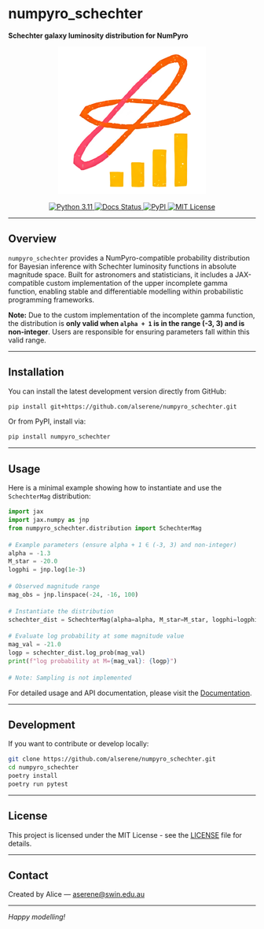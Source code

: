 # numpyro_schechter

**Schechter galaxy luminosity distribution for NumPyro**

<p align="center">
  <img src="https://raw.githubusercontent.com/alserene/numpyro_schechter/main/docs/assets/logo.png" alt="numpyro_schechter logo" width="300"/>
</p>

<p align="center">
  <a href="https://www.python.org/downloads/release/python-3110/">
    <img src="https://img.shields.io/badge/python-3.11-blue.svg" alt="Python 3.11">
  </a>
  <a href="https://numpyro-schechter.readthedocs.io/en/latest/?badge=latest">
    <img src="https://readthedocs.org/projects/numpyro-schechter/badge/?version=latest" alt="Docs Status">
  </a>
  <a href="https://pypi.org/project/numpyro-schechter/">
    <img src="https://img.shields.io/pypi/v/numpyro-schechter.svg" alt="PyPI">
  </a>
  <a href="https://opensource.org/licenses/MIT">
    <img src="https://img.shields.io/badge/License-MIT-yellow.svg" alt="MIT License">
  </a>
  <!-- <a href="https://github.com/alserene/numpyro_schechter/actions/workflows/tests.yml">
    <img src="https://github.com/alserene/numpyro_schechter/actions/workflows/tests.yml/badge.svg" alt="Tests">
  </a> -->
</p>

---

## Overview

`numpyro_schechter` provides a NumPyro-compatible probability distribution for Bayesian inference with Schechter luminosity functions in absolute magnitude space. Built for astronomers and statisticians, it includes a JAX-compatible custom implementation of the upper incomplete gamma function, enabling stable and differentiable modelling within probabilistic programming frameworks.

**Note:** Due to the custom implementation of the incomplete gamma function, the distribution is **only valid when `alpha + 1` is in the range (-3, 3) and is non-integer**. Users are responsible for ensuring parameters fall within this valid range.

---

## Installation

You can install the latest development version directly from GitHub:

```bash
pip install git+https://github.com/alserene/numpyro_schechter.git
```

Or from PyPI, install via:

```bash
pip install numpyro_schechter
```

---

## Usage

Here is a minimal example showing how to instantiate and use the `SchechterMag` distribution:

```python
import jax
import jax.numpy as jnp
from numpyro_schechter.distribution import SchechterMag

# Example parameters (ensure alpha + 1 ∈ (-3, 3) and non-integer)
alpha = -1.3
M_star = -20.0
logphi = jnp.log(1e-3)

# Observed magnitude range
mag_obs = jnp.linspace(-24, -16, 100)

# Instantiate the distribution
schechter_dist = SchechterMag(alpha=alpha, M_star=M_star, logphi=logphi, mag_obs=mag_obs)

# Evaluate log probability at some magnitude value
mag_val = -21.0
logp = schechter_dist.log_prob(mag_val)
print(f"log probability at M={mag_val}: {logp}")

# Note: Sampling is not implemented
```

For detailed usage and API documentation, please visit the [Documentation](https://numpyro-schechter.readthedocs.io/).

---

## Development

If you want to contribute or develop locally:

```bash
git clone https://github.com/alserene/numpyro_schechter.git
cd numpyro_schechter
poetry install
poetry run pytest
```

---

## License

This project is licensed under the MIT License - see the [LICENSE](LICENSE) file for details.

---

## Contact

Created by Alice — [aserene@swin.edu.au](mailto:aserene@swin.edu.au)

---

*Happy modelling!*

